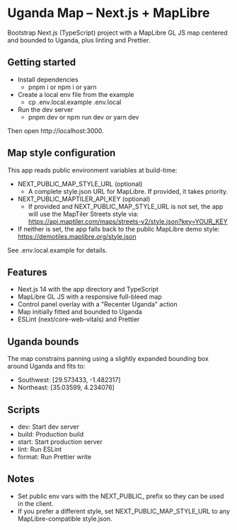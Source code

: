 # Uganda Map – Next.js + MapLibre

Bootstrap Next.js (TypeScript) project with a MapLibre GL JS map centered and bounded to Uganda, plus linting and Prettier.

## Getting started

- Install dependencies
  - pnpm i or npm i or yarn
- Create a local env file from the example
  - cp .env.local.example .env.local
- Run the dev server
  - pnpm dev or npm run dev or yarn dev

Then open http://localhost:3000.

## Map style configuration

This app reads public environment variables at build-time:

- NEXT_PUBLIC_MAP_STYLE_URL (optional)
  - A complete style.json URL for MapLibre. If provided, it takes priority.
- NEXT_PUBLIC_MAPTILER_API_KEY (optional)
  - If provided and NEXT_PUBLIC_MAP_STYLE_URL is not set, the app will use the MapTiler Streets style via:
    https://api.maptiler.com/maps/streets-v2/style.json?key=YOUR_KEY
- If neither is set, the app falls back to the public MapLibre demo style: https://demotiles.maplibre.org/style.json

See .env.local.example for details.

## Features

- Next.js 14 with the app directory and TypeScript
- MapLibre GL JS with a responsive full-bleed map
- Control panel overlay with a "Recenter Uganda" action
- Map initially fitted and bounded to Uganda
- ESLint (next/core-web-vitals) and Prettier

## Uganda bounds

The map constrains panning using a slightly expanded bounding box around Uganda and fits to:

- Southwest: [29.573433, -1.482317]
- Northeast: [35.03599, 4.234076]

## Scripts

- dev: Start dev server
- build: Production build
- start: Start production server
- lint: Run ESLint
- format: Run Prettier write

## Notes

- Set public env vars with the NEXT_PUBLIC_ prefix so they can be used in the client.
- If you prefer a different style, set NEXT_PUBLIC_MAP_STYLE_URL to any MapLibre-compatible style.json.
